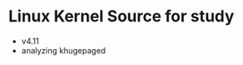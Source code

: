 Linux Kernel Source for study
==============================
- v4.11
- analyzing khugepaged

            

